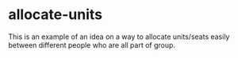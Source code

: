 # allocate-units

This is an example of an idea on a way to allocate units/seats easily between different people who are all part of group.
